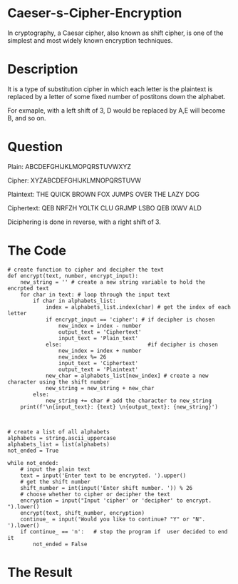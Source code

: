 # Caeser-s-Cipher-Encryption
In cryptography, a Caesar cipher, also known as shift cipher, is one of the simplest and most widely known encryption techniques.

# **Description**
It is a type of substitution cipher in which each letter is the plaintext is replaced by a letter of some fixed number of postitons down the alphabet.

For exmaple, with a left shift of 3, D would be replaced by A,E will become B, and so on.

# **Question**
Plain: ABCDEFGHIJKLMOPQRSTUVWXYZ

Cipher: XYZABCDEFGHIJKLMNOPQRSTUVW

Plaintext: THE QUICK BROWN FOX JUMPS OVER THE LAZY DOG

Ciphertext: QEB NRFZH YOLTK CLU GRJMP LSBO QEB IXWV ALD

Diciphering is done in reverse, with a right shift of 3.

# The Code
```
# create function to cipher and decipher the text
def encrypt(text, number, encrypt_input):
    new_string = '' # create a new string variable to hold the encrpted text
    for char in text: # loop through the input text
        if char in alphabets_list:
            index = alphabets_list.index(char) # get the index of each letter
            if encrypt_input == 'cipher': # if decipher is chosen
                new_index = index - number
                output_text = 'Ciphertext'
                input_text = 'Plain_text'
            else:                           #if decipher is chosen
                new_index = index + number
                new_index %= 26
                input_text = 'Ciphertext'
                output_text = 'Plaintext'
            new_char = alphabets_list[new_index] # create a new character using the shift number
            new_string = new_string + new_char
        else:
            new_string += char # add the character to new_string
    print(f'\n{input_text}: {text} \n{output_text}: {new_string}')



# create a list of all alphabets
alphabets = string.ascii_uppercase
alphabets_list = list(alphabets)
not_ended = True

while not_ended:
    # input the plain text
    text = input('Enter text to be encrypted. ').upper()
    # get the shift number
    shift_number = int(input('Enter shift number. ')) % 26
    # choose whether to cipher or decipher the text
    encryption = input("Input 'cipher' or 'decipher' to encrypt. ").lower()
    encrypt(text, shift_number, encryption)
    continue_ = input('Would you like to continue? "Y" or "N". ').lower()
    if continue_ == 'n':   # stop the program if  user decided to end it 
        not_ended = False

```

# The Result

